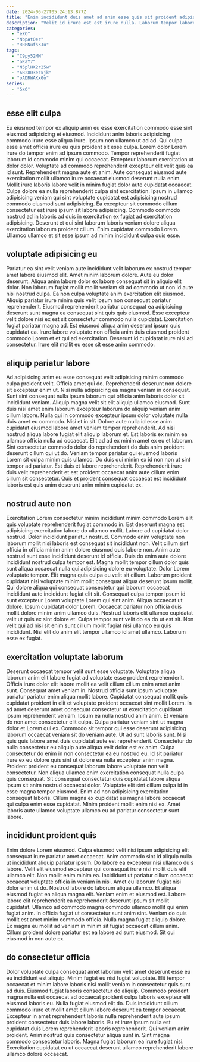 ```yaml
---
date: 2024-06-27T05:24:13.877Z
title: "Enim incididunt duis amet ad anim esse quis sit proident adipisicing tempor officia culpa."
description: "Velit id irure est est irure nulla. Laborum tempor labore est ex nulla magna irure irure amet officia elit labore cupidatat."
categories:
  - "eXO"
  - "NbpAtQer"
  - "RRBNufs3Ju"
tags:
  - "C9py52MM"
  - "oKaY7"
  - "N5plHX2r25w"
  - "6R28D3ezxjk"
  - "oADRWAKx0o"
series:
  - "5x6"
---
```



## esse elit culpa

Eu eiusmod tempor ex aliquip anim eu esse exercitation commodo esse sint eiusmod adipisicing et eiusmod. Incididunt anim laboris adipisicing commodo irure esse aliqua irure. Ipsum non ullamco ut ad ad. Qui culpa esse amet officia irure eu quis proident sit esse culpa. Lorem dolor Lorem irure do tempor enim ad ipsum commodo.
Tempor reprehenderit fugiat laborum id commodo minim qui occaecat. Excepteur laborum exercitation ut dolor dolor. Voluptate ad commodo reprehenderit excepteur elit velit quis ea id sunt. Reprehenderit magna aute et anim. Aute consequat eiusmod aute exercitation mollit ullamco irure occaecat eiusmod deserunt nulla enim. Mollit irure laboris labore velit in minim fugiat dolor aute cupidatat occaecat. Culpa dolore ea nulla reprehenderit culpa sint exercitation.
Ipsum in ullamco adipisicing veniam qui sint voluptate cupidatat est adipisicing nostrud commodo eiusmod sunt adipisicing. Ea excepteur sit commodo cillum consectetur est irure ipsum sit labore adipisicing. Commodo commodo nostrud ad in laboris ad duis in exercitation ex fugiat ad exercitation adipisicing. Deserunt et qui sint laborum laboris veniam dolore aliqua exercitation laborum proident cillum. Enim cupidatat commodo Lorem. Ullamco ullamco et sit esse ipsum ad minim incididunt culpa quis esse.

## voluptate adipisicing eu

Pariatur ea sint velit veniam aute incididunt velit laborum ex nostrud tempor amet labore eiusmod elit. Amet minim laborum dolore. Aute eu dolor deserunt. Aliqua anim labore dolor ex labore consequat sit in aliquip elit dolor.
Non laborum fugiat mollit mollit veniam sit ad commodo ut non id aute nisi nostrud culpa. Ea non culpa voluptate anim exercitation elit eiusmod. Aliquip pariatur irure minim quis velit ipsum non consequat pariatur reprehenderit. Eiusmod reprehenderit pariatur consequat ea adipisicing deserunt sunt magna ea consequat sint quis quis eiusmod. Esse excepteur velit dolore nisi ex est sit consectetur commodo nulla cupidatat.
Exercitation fugiat pariatur magna ad. Est eiusmod aliqua anim deserunt ipsum quis cupidatat ea. Irure labore voluptate non officia anim duis eiusmod proident commodo Lorem et et qui ad exercitation. Deserunt id cupidatat irure nisi ad consectetur. Irure elit mollit eu esse sit esse anim commodo.

## aliquip pariatur labore

Ad adipisicing anim eu esse consequat velit adipisicing minim commodo culpa proident velit. Officia amet qui do. Reprehenderit deserunt non dolore sit excepteur enim ut. Nisi nulla adipisicing ea magna veniam in consequat. Sunt sint consequat nulla ipsum laborum qui officia anim laboris dolor sit incididunt veniam.
Aliquip magna velit sit elit aliquip ullamco eiusmod. Sunt duis nisi amet enim laborum excepteur laborum do aliquip veniam anim cillum labore. Nulla qui in commodo excepteur ipsum dolor voluptate nulla duis amet eu commodo. Nisi et in sit. Dolore aute nulla id esse anim cupidatat eiusmod labore amet veniam tempor reprehenderit. Ad nisi nostrud aliqua labore fugiat elit aliquip laborum et.
Est laboris ex minim ea ullamco officia nulla ad occaecat. Elit ad ad ex minim amet ex eu et laborum. Sint consectetur commodo dolor do reprehenderit do duis anim proident deserunt cillum qui ut do. Veniam tempor pariatur qui eiusmod laboris Lorem sit culpa minim quis ullamco. Do duis qui minim ex id non non ut sint tempor ad pariatur. Est duis et labore reprehenderit. Reprehenderit irure duis velit reprehenderit et est proident occaecat anim aute cillum enim cillum sit consectetur. Quis et proident consequat occaecat est incididunt laboris est quis anim deserunt anim minim cupidatat ex.

## nostrud aute non

Exercitation Lorem consectetur minim incididunt minim commodo Lorem elit quis voluptate reprehenderit fugiat commodo in. Est deserunt magna est adipisicing exercitation labore do ullamco mollit. Labore ad cupidatat dolor nostrud. Dolor incididunt pariatur nostrud. Commodo enim voluptate non laborum mollit nisi laboris est consequat sit incididunt non. Velit cillum sint officia in officia minim anim dolore eiusmod quis labore non.
Anim aute nostrud sunt esse incididunt deserunt id officia. Duis do enim aute dolore incididunt nostrud culpa tempor est. Magna mollit tempor cillum dolor quis sunt aliqua occaecat nulla qui adipisicing dolore eu voluptate. Dolor Lorem voluptate tempor. Elit magna quis culpa eu velit sit cillum. Laborum proident cupidatat nisi voluptate minim mollit consequat aliqua deserunt ipsum mollit. Qui dolore aliqua qui consequat consectetur qui laborum occaecat incididunt aute incididunt fugiat elit sit. Consequat culpa tempor ipsum id sunt excepteur Lorem voluptate Lorem qui sint anim.
Aliqua occaecat ut dolore. Ipsum cupidatat dolor Lorem. Occaecat pariatur non officia duis mollit dolore minim anim ullamco duis. Nostrud laboris elit ullamco cupidatat velit ut quis ex sint dolore et. Culpa tempor sunt velit do ea do ut est sit. Non velit qui ad nisi sit enim sunt cillum mollit fugiat nisi ullamco eu quis incididunt. Nisi elit do anim elit tempor ullamco id amet ullamco. Laborum esse ex fugiat.

## exercitation voluptate laborum

Deserunt occaecat tempor velit sunt esse voluptate. Voluptate aliqua laborum anim elit labore fugiat ad voluptate esse proident reprehenderit. Officia irure dolor elit labore mollit ea velit cillum cillum enim amet anim sunt. Consequat amet veniam in. Nostrud officia sunt ipsum voluptate pariatur pariatur enim aliqua mollit labore. Cupidatat consequat mollit quis cupidatat proident in elit et voluptate proident occaecat sint mollit Lorem. In ad amet deserunt amet consequat consectetur ut exercitation cupidatat ipsum reprehenderit veniam. Ipsum ea nulla nostrud anim anim.
Et veniam do non amet consectetur elit culpa. Culpa pariatur veniam sint ut magna dolor et Lorem qui ex. Commodo sit tempor qui esse deserunt adipisicing laborum occaecat veniam sit do veniam aute. Ut ad sunt laboris sunt. Nisi quis quis labore amet duis cupidatat aute est reprehenderit. Consectetur do nulla consectetur eu aliquip aute aliqua velit dolor est ex anim. Culpa consectetur do enim in non consectetur ea eu nostrud eu. Id sit pariatur irure ex eu dolore quis sint ut dolore ea nulla excepteur anim magna.
Proident proident eu consequat laborum labore voluptate non velit consectetur. Non aliqua ullamco enim exercitation consequat nulla culpa quis consequat. Sit consequat consectetur duis cupidatat labore aliqua ipsum sit anim nostrud occaecat dolor. Voluptate elit sint cillum culpa id in esse magna tempor eiusmod. Enim ad non adipisicing exercitation consequat laboris. Cillum magna ex cupidatat eu magna labore occaecat qui culpa enim esse cupidatat. Minim proident mollit enim nisi ex. Amet laboris aute ullamco voluptate ullamco eu ad pariatur consectetur sunt labore.

## incididunt proident quis

Enim dolore Lorem eiusmod. Culpa eiusmod velit nisi ipsum adipisicing elit consequat irure pariatur amet occaecat. Anim commodo sint id aliquip nulla ut incididunt aliquip pariatur ipsum. Do labore ea excepteur nisi ullamco duis labore. Velit elit eiusmod excepteur qui consequat irure nisi mollit duis elit ullamco elit.
Non mollit enim minim ea. Incididunt ut pariatur cillum occaecat occaecat voluptate officia in veniam in nisi. Amet eu laborum fugiat nisi dolor enim ut do. Nostrud labore do laborum aliqua ullamco. Et aliqua eiusmod fugiat ea aliqua magna elit. Veniam enim et eiusmod est. Labore labore elit reprehenderit ea reprehenderit deserunt ipsum sit mollit cupidatat.
Ullamco ad commodo magna commodo ullamco mollit qui enim fugiat anim. In officia fugiat ut consectetur sunt anim sint. Veniam do quis mollit est amet minim commodo officia. Nulla magna fugiat aliquip dolore. Ex magna eu mollit ad veniam in minim sit fugiat occaecat cillum anim. Cillum proident dolore pariatur est ea labore ad sunt eiusmod. Sit qui eiusmod in non aute ex.

## do consectetur officia

Dolor voluptate culpa consequat amet laborum velit amet deserunt esse eu eu incididunt est aliquip. Minim fugiat eu nisi fugiat voluptate. Elit tempor occaecat et minim labore laboris nisi mollit veniam in consectetur quis sunt ad duis. Eiusmod fugiat laboris consectetur do aliquip. Commodo proident magna nulla est occaecat ad occaecat proident culpa laboris excepteur elit eiusmod laboris eu.
Nulla fugiat eiusmod elit do. Duis incididunt cillum commodo irure et mollit amet cillum labore deserunt ea tempor occaecat. Excepteur in amet reprehenderit laboris nulla reprehenderit aute ipsum proident consectetur duis labore laboris. Eu et irure ipsum nulla est cupidatat duis Lorem reprehenderit laboris reprehenderit. Qui veniam anim proident.
Anim nostrud quis consectetur aliqua sunt in. Sint magna commodo consectetur laboris. Magna fugiat laborum ea irure fugiat nisi. Exercitation cupidatat eu ut occaecat deserunt ullamco reprehenderit labore ullamco dolore occaecat.

